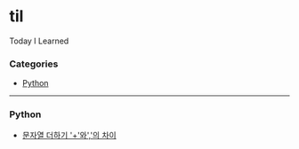 # til
Today I Learned

### Categories
* [Python](#python)
___
### Python 
* [문자열 더하기 '+'와','의 차이](Python/문자열-더하기-차이.md)
